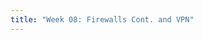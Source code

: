 ```yaml
---
title: "Week 08: Firewalls Cont. and VPN"
---
```


<!--
Jan 29
: Continue [Firewall concept lab]({{site.baseurl}}/docs/concepts/nftables)
  : [Question sheet]({{site.baseurl}}/assets/concepts/nftables.pdf)

Jan 30
: Continue [Firewall rules]({{site.baseurl}}/docs/concepts/nfrules)
  : [Question sheet]({{site.baseurl}}/assets/concepts/nfrules.pdf)

Feb 01
: **New concept lab**{:.label .label-blue}
: [Statefull Firewalls]({{site.baseurl}}/docs/concepts/statefulfw)
  : [Question sheet]({{site.baseurl}}/assets/concepts/statefulfw.pdf)

Feb 02
: Finish up [statefull firewalls]({{site.baseurl}}/docs/concepts/statefulfw)
  : [Question sheet]({{site.baseurl}}/assets/concepts/statefulfw.pdf)
-->
